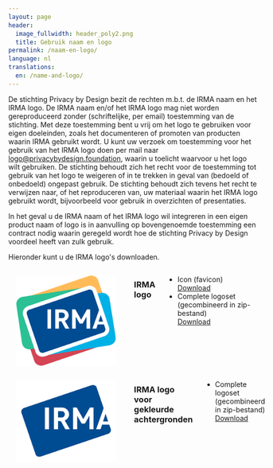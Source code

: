 ```yaml
---
layout: page
header:
  image_fullwidth: header_poly2.png
  title: Gebruik naam en logo
permalink: /naam-en-logo/
language: nl
translations:
  en: /name-and-logo/
---
```


De stichting Privacy by Design bezit de rechten m.b.t. de IRMA naam en
het IRMA logo. De IRMA naam en/of het IRMA logo mag niet worden
gereproduceerd zonder (schriftelijke, per email) toestemming van de
stichting. Met deze toestemming bent u vrij om het logo te gebruiken
voor eigen doeleinden, zoals het documenteren of promoten van
producten waarin IRMA gebruikt wordt. U kunt uw verzoek om toestemming
voor het gebruik van het IRMA logo doen per mail naar
<a href="mailto:logo@privacybydesign.foundation">logo@privacybydesign.foundation</a>,
waarin u toelicht waarvoor u het logo wilt gebruiken. De stichting behoudt zich het
recht voor de toestemming tot gebruik van het logo te weigeren of in te trekken in
geval van (bedoeld of onbedoeld) ongepast gebruik. De stichting
behoudt zich tevens het recht te verwijzen naar, of het reproduceren
van, uw materiaal waarin het IRMA logo gebruikt wordt, bijvoorbeeld
voor gebruik in overzichten of presentaties.

In het geval u de IRMA naam of het IRMA logo wil integreren in een
eigen product naam of logo is in aanvulling op bovengenoemde
toestemming een contract nodig waarin geregeld wordt hoe de stichting
Privacy by Design voordeel heeft van zulk gebruik.

Hieronder kunt u de IRMA logo's downloaden.

<div class="row" style="width: 100%">
    <div class="columns" style="width: 100%">
        <img src="/images/irma_logo.png" style="float: right; width: 40%; padding: 15px" />
        <h3>IRMA logo</h3>
        <ul>
            <li>Icon (favicon) &emsp;<a href="/irma-logos/favicon.ico">Download</a></li>
            <li>Complete logoset (gecombineerd in zip-bestand)<br><a href="/irma-logos/logo.zip">Download</a></li>
        </ul>
    </div>
</div>
<div class="row">
    <div class="columns" style="width: 100%">
        <img src="/images/irma_logo_for_colored_background.png" style="float: right; width: 40%; padding: 15px" />
        <h3>IRMA logo voor gekleurde achtergronden</h3>
        <ul>
            <li>Complete logoset (gecombineerd in zip-bestand)<br><a href="/irma-logos/logo_for_colored_backgrounds.zip">Download</a></li>
        </ul>
    </div>
</div>


